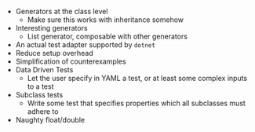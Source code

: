 - Generators at the class level
    - Make sure this works with inheritance somehow
- Interesting generators
    - List generator, composable with other generators
- An actual test adapter supported by `dotnet`
- Reduce setup overhead
- Simplification of counterexamples
- Data Driven Tests
    - Let the user specify in YAML a test, or at least some complex inputs to a test
- Subclass tests
    - Write some test that specifies properties which all subclasses must adhere to
- Naughty float/double